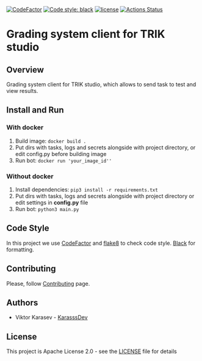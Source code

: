 [![CodeFactor](https://www.codefactor.io/repository/github/trik-testsys/trik-testsys-telegram-client/badge)](https://www.codefactor.io/repository/github/trik-testsys/trik-testsys-telegram-client)
<a href="https://github.com/trik-testsys/trik-testsys-telegram-client/"><img alt="Code style: black" src="https://img.shields.io/badge/code%20style-black-000000.svg"></a>
[![license](https://img.shields.io/badge/License-Apache_2.0-blue.svg)](https://opensource.org/licenses/Apache-2.0)
<a href="https://github.com/trik-testsys/trik-testsys-telegram-client/actions"><img alt="Actions Status" src="https://github.com/trik-testsys/trik-testsys-telegram-client/actions/workflows/lint.yml/badge.svg"></a>
# Grading system client for TRIK studio

## Overview
Grading system client for TRIK studio, which allows to send task to test and view results.

## Install and Run

### With docker
1. Build image:
`docker build .`
2. Put dirs with tasks, logs and secrets alongside with project directory, or edit config.py before building image 
3. Run bot:
`docker run 'your_image_id''`

### Without docker
1. Install dependencies:
`pip3 install -r requirements.txt`
2. Put dirs with tasks, logs and secrets alongside with project directory or edit settings in **config.py** file
3. Run bot:
`python3 main.py`

## Code Style
In this project we use [CodeFactor](https://www.codefactor.io) and [flake8](https://github.com/PyCQA/flake8) to check code style. 
[Black](https://github.com/psf/black) for formatting.

## Contributing
Please, follow [Contributing](CONTRIBUTING.md) page.

## Authors
* Viktor Karasev - [KarasssDev](https://github.com/KarasssDev)

## License
This project is Apache License 2.0 - see the [LICENSE](LICENSE) file for details
